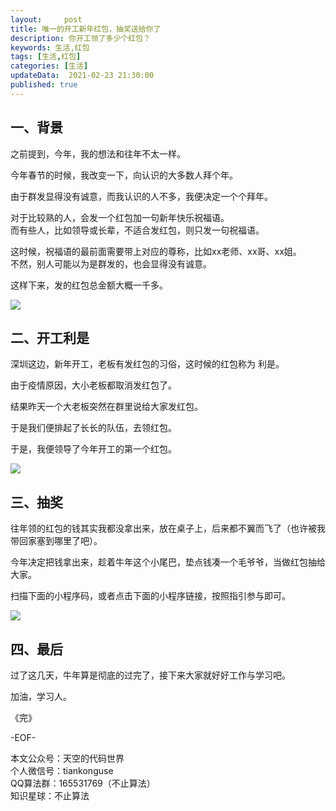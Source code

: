 ```yaml
---   
layout:     post  
title: 唯一的开工新年红包，抽奖送给你了    
description: 你开工领了多少个红包？   
keywords: 生活,红包  
tags: [生活,红包]    
categories: [生活]  
updateData:  2021-02-23 21:30:00  
published: true  
---  
```



## 一、背景  


之前提到，今年，我的想法和往年不太一样。  

今年春节的时候，我改变一下，向认识的大多数人拜个年。  


由于群发显得没有诚意，而我认识的人不多，我便决定一个个拜年。  


对于比较熟的人，会发一个红包加一句新年快乐祝福语。  
而有些人，比如领导或长辈，不适合发红包，则只发一句祝福语。  


这时候，祝福语的最前面需要带上对应的尊称，比如xx老师、xx哥、xx姐。  
不然，别人可能以为是群发的，也会显得没有诚意。  


这样下来，发的红包总金额大概一千多。  


![](//res.tiankonguse.com/images/2021/02/23/001.png)  


## 二、开工利是  


深圳这边，新年开工，老板有发红包的习俗，这时候的红包称为 利是。  


由于疫情原因，大小老板都取消发红包了。  


结果昨天一个大老板突然在群里说给大家发红包。  


于是我们便排起了长长的队伍，去领红包。  


于是，我便领导了今年开工的第一个红包。  


![](//res.tiankonguse.com/images/2021/02/23/002.png)  



## 三、抽奖  


往年领的红包的钱其实我都没拿出来，放在桌子上，后来都不翼而飞了（也许被我带回家塞到哪里了吧）。  


今年决定把钱拿出来，趁着牛年这个小尾巴，垫点钱凑一个毛爷爷，当做红包抽给大家。  


扫描下面的小程序码，或者点击下面的小程序链接，按照指引参与即可。  


![](//res.tiankonguse.com/images/2021/02/23/003.png)  


## 四、最后  


过了这几天，牛年算是彻底的过完了，接下来大家就好好工作与学习吧。  


加油，学习人。  


《完》  


-EOF-  



本文公众号：天空的代码世界  
个人微信号：tiankonguse  
QQ算法群：165531769（不止算法）  
知识星球：不止算法  

